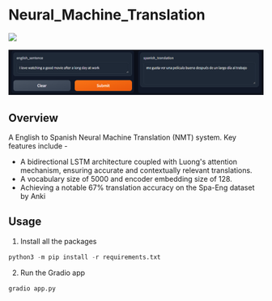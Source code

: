 # Neural_Machine_Translation
<a href="https://huggingface.co/spaces/Saptarshi003/Neural_Machine_Translation"><img src="https://img.shields.io/badge/Hugging%20Face%20%F0%9F%A4%97-demo-yellow"></a>

![demo](./imgs/demo.png)


## Overview
A English to Spanish Neural Machine Translation (NMT) system. 
Key features include - 
 - A bidirectional LSTM architecture coupled with Luong's attention mechanism, ensuring accurate and contextually relevant translations. 
- A vocabulary size of 5000 and encoder embedding size of 128.
- Achieving a notable 67% translation accuracy on the Spa-Eng dataset by Anki 

## Usage

 1. Install all the packages

 ```python
 python3 -m pip install -r requirements.txt
 ```

 2. Run the Gradio app

 ```python
 gradio app.py
 ```